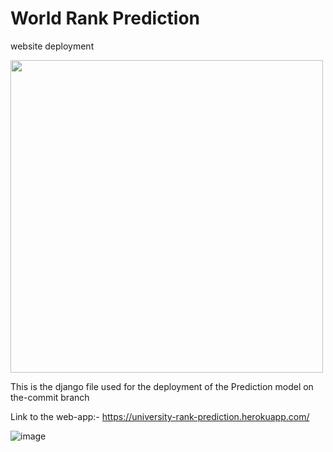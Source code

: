 # World Rank Prediction
website deployment

<img src="https://user-images.githubusercontent.com/78545675/146968924-e596327c-3a73-4543-9dc2-4227b7b1a32a.png" width=500>

This is the django file used for the deployment of the Prediction model on the-commit branch

Link to the web-app:- https://university-rank-prediction.herokuapp.com/

![image](https://user-images.githubusercontent.com/78545675/146968769-1a45a3bd-fd0a-4d19-80b4-c8a70b4d8194.png)
